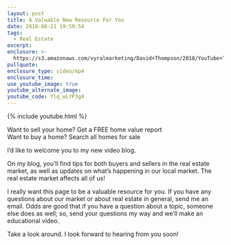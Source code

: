 ```yaml
---
layout: post
title: A Valuable New Resource For You
date: 2018-08-21 19:59:54
tags:
  - Real Estate
excerpt:
enclosure: >-
  https://s3.amazonaws.com/vyralmarketing/David+Thompson/2018/YouTube+Trailer.mp4
pullquote:
enclosure_type: video/mp4
enclosure_time:
use_youtube_image: true
youtube_alternate_image:
youtube_code: Ylq_wLYP3g4
---
```


{% include youtube.html %}

Want to sell your home? Get a FREE home value report<br>Want to buy a home? Search all homes for sale

I’d like to welcome you to my new video blog.

On my blog, you’ll find tips for both buyers and sellers in the real estate market, as well as updates on what’s happening in our local market. The real estate market affects all of us!

I really want this page to be a valuable resource for you. If you have any questions about our market or about real estate in general, send me an email. Odds are good that if you have a question about a topic, someone else does as well; so, send your questions my way and we’ll make an educational video.

Take a look around. I look forward to hearing from you soon!